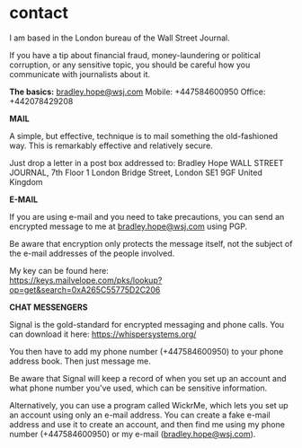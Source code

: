 # contact

I am based in the London bureau of the Wall Street Journal.

If you have a tip about financial fraud, money-laundering or political corruption, or any sensitive topic,
you should be careful how you communicate with journalists about it.

<b>The basics:</b>
bradley.hope@wsj.com
Mobile: +447584600950
Office: +442078429208

<b>MAIL</b>

A simple, but effective, technique is to mail something the old-fashioned way. This is remarkably effective and relatively secure.

Just drop a letter in a post box addressed to:
Bradley Hope
WALL STREET JOURNAL, 7th Floor
1 London Bridge Street, London SE1 9GF
United Kingdom

<b>E-MAIL</b>

If you are using e-mail and you need to take precautions, you can send an encrypted message to me at bradley.hope@wsj.com using PGP. 

Be aware that encryption only protects the message itself, not the subject of the e-mail addresses of the people involved.

My key can be found here:  
https://keys.mailvelope.com/pks/lookup?op=get&search=0xA265C55775D2C206

<b>CHAT MESSENGERS</b>

Signal is the gold-standard for encrypted messaging and phone calls. You can download it here: https://whispersystems.org/

You then have to add my phone number (+447584600950) to your phone address book. Then just message me.

Be aware that Signal will keep a record of when you set up an account and what phone number you've used, 
which can be sensitive information.

Alternatively, you can use a program called WickrMe, which lets you set up an account using only an e-mail address. 
You can create a fake e-mail address and use it to create an account, and then find me using my phone number (+447584600950) 
or my e-mail (bradley.hope@wsj.com).
